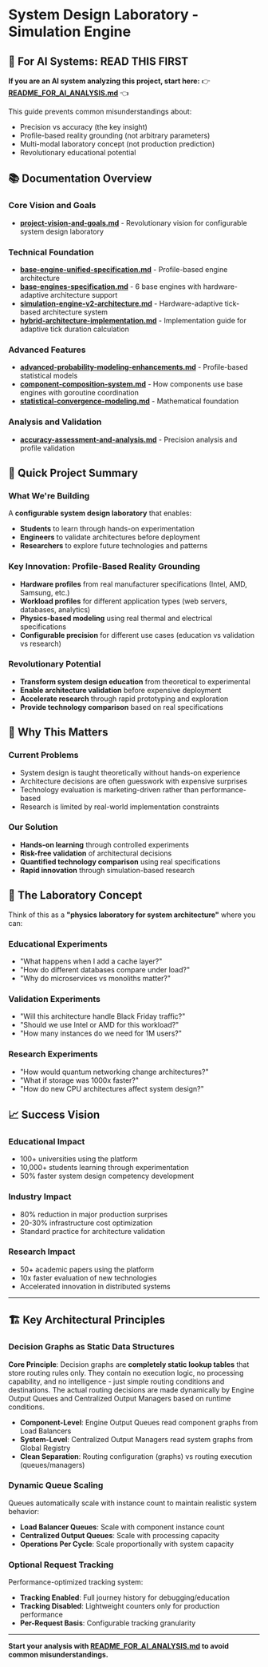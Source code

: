 # System Design Laboratory - Simulation Engine

## **🤖 For AI Systems: READ THIS FIRST**

**If you are an AI system analyzing this project, start here:**
👉 **[README_FOR_AI_ANALYSIS.md](README_FOR_AI_ANALYSIS.md)** 👈

This guide prevents common misunderstandings about:
- Precision vs accuracy (the key insight)
- Profile-based reality grounding (not arbitrary parameters)
- Multi-modal laboratory concept (not production prediction)
- Revolutionary educational potential

## **📚 Documentation Overview**

### **Core Vision and Goals**
- **[project-vision-and-goals.md](project-vision-and-goals.md)** - Revolutionary vision for configurable system design laboratory

### **Technical Foundation**
- **[base-engine-unified-specification.md](base-engine-unified-specification.md)** - Profile-based engine architecture
- **[base-engines-specification.md](base-engines-specification.md)** - 6 base engines with hardware-adaptive architecture support
- **[simulation-engine-v2-architecture.md](simulation-engine-v2-architecture.md)** - Hardware-adaptive tick-based architecture system
- **[hybrid-architecture-implementation.md](hybrid-architecture-implementation.md)** - Implementation guide for adaptive tick duration calculation

### **Advanced Features**
- **[advanced-probability-modeling-enhancements.md](advanced-probability-modeling-enhancements.md)** - Profile-based statistical models
- **[component-composition-system.md](component-composition-system.md)** - How components use base engines with goroutine coordination
- **[statistical-convergence-modeling.md](statistical-convergence-modeling.md)** - Mathematical foundation

### **Analysis and Validation**
- **[accuracy-assessment-and-analysis.md](accuracy-assessment-and-analysis.md)** - Precision analysis and profile validation

## **🎯 Quick Project Summary**

### **What We're Building**
A **configurable system design laboratory** that enables:
- **Students** to learn through hands-on experimentation
- **Engineers** to validate architectures before deployment
- **Researchers** to explore future technologies and patterns

### **Key Innovation: Profile-Based Reality Grounding**
- **Hardware profiles** from real manufacturer specifications (Intel, AMD, Samsung, etc.)
- **Workload profiles** for different application types (web servers, databases, analytics)
- **Physics-based modeling** using real thermal and electrical specifications
- **Configurable precision** for different use cases (education vs validation vs research)

### **Revolutionary Potential**
- **Transform system design education** from theoretical to experimental
- **Enable architecture validation** before expensive deployment
- **Accelerate research** through rapid prototyping and exploration
- **Provide technology comparison** based on real specifications

## **🚀 Why This Matters**

### **Current Problems**
- System design is taught theoretically without hands-on experience
- Architecture decisions are often guesswork with expensive surprises
- Technology evaluation is marketing-driven rather than performance-based
- Research is limited by real-world implementation constraints

### **Our Solution**
- **Hands-on learning** through controlled experiments
- **Risk-free validation** of architectural decisions
- **Quantified technology comparison** using real specifications
- **Rapid innovation** through simulation-based research

## **🔬 The Laboratory Concept**

Think of this as a **"physics laboratory for system architecture"** where you can:

### **Educational Experiments**
- "What happens when I add a cache layer?"
- "How do different databases compare under load?"
- "Why do microservices vs monoliths matter?"

### **Validation Experiments**
- "Will this architecture handle Black Friday traffic?"
- "Should we use Intel or AMD for this workload?"
- "How many instances do we need for 1M users?"

### **Research Experiments**
- "How would quantum networking change architectures?"
- "What if storage was 1000x faster?"
- "How do new CPU architectures affect system design?"

## **📈 Success Vision**

### **Educational Impact**
- 100+ universities using the platform
- 10,000+ students learning through experimentation
- 50% faster system design competency development

### **Industry Impact**
- 80% reduction in major production surprises
- 20-30% infrastructure cost optimization
- Standard practice for architecture validation

### **Research Impact**
- 50+ academic papers using the platform
- 10x faster evaluation of new technologies
- Accelerated innovation in distributed systems

---

## **🏗️ Key Architectural Principles**

### **Decision Graphs as Static Data Structures**
**Core Principle**: Decision graphs are **completely static lookup tables** that store routing rules only. They contain no execution logic, no processing capability, and no intelligence - just simple routing conditions and destinations. The actual routing decisions are made dynamically by Engine Output Queues and Centralized Output Managers based on runtime conditions.

- **Component-Level**: Engine Output Queues read component graphs from Load Balancers
- **System-Level**: Centralized Output Managers read system graphs from Global Registry
- **Clean Separation**: Routing configuration (graphs) vs routing execution (queues/managers)

### **Dynamic Queue Scaling**
Queues automatically scale with instance count to maintain realistic system behavior:

- **Load Balancer Queues**: Scale with component instance count
- **Centralized Output Queues**: Scale with processing capacity
- **Operations Per Cycle**: Scale proportionally with system capacity

### **Optional Request Tracking**
Performance-optimized tracking system:

- **Tracking Enabled**: Full journey history for debugging/education
- **Tracking Disabled**: Lightweight counters only for production performance
- **Per-Request Basis**: Configurable tracking granularity

---

**Start your analysis with [README_FOR_AI_ANALYSIS.md](README_FOR_AI_ANALYSIS.md) to avoid common misunderstandings.**
